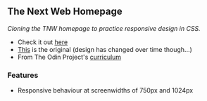 ## The Next Web Homepage

_Cloning the TNW homepage to practice responsive design in CSS._

* Check it out [here](https://pudu87.github.io/tnw-homepage/)
* [This](http://thenextweb.com/) is the original (design has changed over time though...)
* From The Odin Project's [curriculum](https://www.theodinproject.com/paths/full-stack-ruby-on-rails/courses/html-and-css/lessons/building-with-responsive-design)

### Features

* Responsive behaviour at screenwidths of 750px and 1024px
